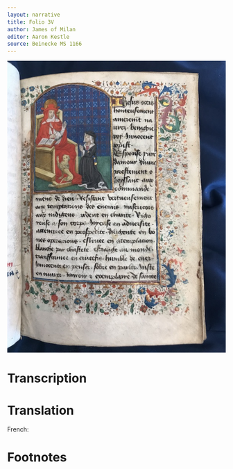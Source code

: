 ```yaml
---
layout: narrative
title: Folio 3V
author: James of Milan
editor: Aaron Kestle
source: Beinecke MS 1166
---
```


![Beinecke MS 1166 Folio 2V](https://raw.githubusercontent.com/oldfrenchtexts/L-aiguillon-d-amour-divine/master/assets/3R.jpg)

# Transcription



# Translation

French: 

# Footnotes

